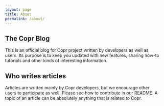 ```yaml
---
layout: page
title: About
permalink: /about/
---
```


## The Copr Blog
This is an official blog for Copr project written by developers as well as users. Its purpose is to keep you updated with new features, sharing how-to tutorials and other kinds of interesting information.


## Who writes articles
Articles are written mainly by Copr developers, but we encourage other users to participate as well. Please see how to contribute in our [README](https://github.com/fedora-copr/fedora-copr.github.io/blob/master/README.md). A topic of an article can be absolutely anything that is related to Copr.
